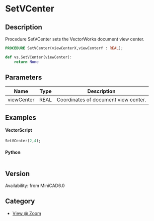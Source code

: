 # SetVCenter

## Description
Procedure SetVCenter sets the VectorWorks document view center.

```pascal
PROCEDURE SetVCenter(viewCenterX,viewCenterY : REAL);
```

```python
def vs.SetVCenter(viewCenter):
    return None
```

## Parameters
|Name|Type|Description|
|---|---|---|
|viewCenter|REAL|Coordinates of document view center.|

## Examples
#### VectorScript ####
```pascal
SetVCenter(2,4);
```
#### Python ####
```python

```

## Version
Availability: from MiniCAD6.0

## Category
* [View @ Zoom](../Categories/View%20-%20Zoom.md)
